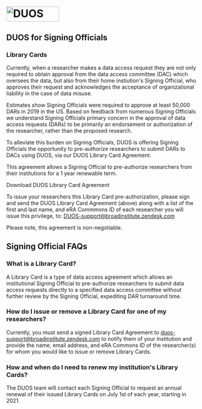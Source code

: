 <h1>
  <img alt="DUOS" src="/duos-ui/duos_logo.svg" width="140px" height="40px">
</h1>

## DUOS for Signing Officials

### Library Cards

Currently, when a researcher makes a data access request they are not only required to obtain approval from the data access committee (DAC) which oversees the data, but also from their home instiution's Signing Official, who approves their request and acknowledges the acceptance of organizational liability in the case of data misuse.

Estimates show Signing Officials were required to approve at least 50,000 DARs in 2019 in the US. Based on feedback from numerous Signing Officials we understand Signing Officials primary concern in the approval of data access requests (DARs) to be primarily an endorsement or authorization of the researcher, rather than the proposed research.

To alleviate this burden on Signing Officials, DUOS is offering Signing Officials the opportunity to pre-authorize researchers to submit DARs to DACs using DUOS, via our DUOS Library Card Agreement.

This agreement allows a Signing Official to pre-authorize researchers from their institutions for a 1 year renewable term.

Download DUOS Library Card Agreement

To issue your researchers this Library Card pre-authorization, please sign and send the DUOS Library Card Agreement (above) along with a list of the first and last name, and eRA Commmons ID of each researcher you will issue this privilege, to: DUOS-support@broadinstitute.zendesk.com

Please note, this agreement is non-negotiable.

## Signing Official FAQs
### What is a Library Card?
A Library Card is a type of data access agreement which allows an institutional Signing Official to pre-authorize researchers to submit data access requests directly to a specified data access committee without further review by the Signing Official, expediting DAR turnaround time.

### How do I issue or remove a Library Card for one of my researchers?
Currently, you must send a signed Library Card Agreement to duos-support@broadinstitute.zendesk.com to notify them of your institution and provide the name, email address, and eRA Commons ID of the researcher(s) for whom you would like to issue or remove Library Cards.

### How and when do I need to renew my institution's Library Cards?
The DUOS team will contact each Signing Official to request an annual renewal of their issued Library Cards on July 1st of each year, starting in 2021.
